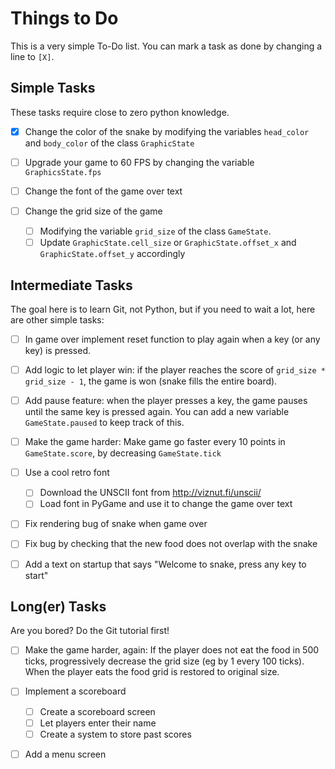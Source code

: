 Things to Do
============

This is a very simple To-Do list.
You can mark a task as done by changing a line to `[X]`.

Simple Tasks 
------------

These tasks require close to zero python knowledge.

 - [X] Change the color of the snake by modifying the variables `head_color`
       and `body_color` of the class `GraphicState`

 - [ ] Upgrade your game to 60 FPS by changing the variable `GraphicsState.fps`

 - [ ] Change the font of the game over text

 - [ ] Change the grid size of the game 
    - [ ] Modifying the variable `grid_size` of the class `GameState`.
    - [ ] Update `GraphicState.cell_size` or `GraphicState.offset_x` and
          `GraphicState.offset_y` accordingly

Intermediate Tasks
------------------

The goal here is to learn Git, not Python, but if you need to wait a lot, here
are other simple tasks:

 - [ ] In game over implement reset function to play again when a key (or any
       key) is pressed.

 - [ ] Add logic to let player win: if the player reaches the score of
       `grid_size * grid_size - 1`, the game is won (snake fills the entire
       board).

 - [ ] Add pause feature: when the player presses a key, the game pauses until
       the same key is pressed again. You can add a new variable `GameState.paused`
       to keep track of this.

 - [ ] Make the game harder: Make game go faster every 10 points in `GameState.score`, by
       decreasing `GameState.tick`

 - [ ] Use a cool retro font
    - [ ] Download the UNSCII font from http://viznut.fi/unscii/
    - [ ] Load font in PyGame and use it to change the game over text

 - [ ] Fix rendering bug of snake when game over

 - [ ] Fix bug by checking that the new food does not overlap with the snake

 - [ ] Add a text on startup that says "Welcome to snake, press any key to start"


Long(er) Tasks
--------------

Are you bored? Do the Git tutorial first!

 - [ ] Make the game harder, again: If the player does not eat the food in 500
       ticks, progressively decrease the grid size (eg by 1 every 100 ticks). 
       When the player eats the food grid is restored to original size.

 - [ ] Implement a scoreboard
    - [ ] Create a scoreboard screen
    - [ ] Let players enter their name
    - [ ] Create a system to store past scores

 - [ ] Add a menu screen
